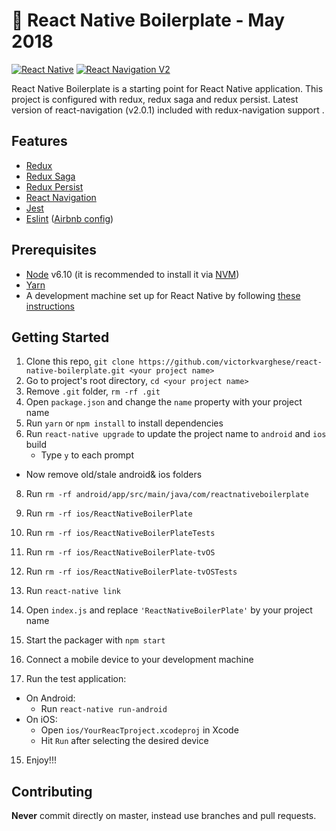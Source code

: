 
🚀 React Native Boilerplate - May 2018
=======================================

[![React Native](https://img.shields.io/badge/React%20Native-v0.55-blue.svg)](https://facebook.github.io/react-native/)
[![React Navigation V2](https://img.shields.io/badge/React%20Navigation-v2..0.1-blue.svg)](https://reactnavigation.org/)


React Native Boilerplate is a starting point for React Native application. This project is configured with redux, redux saga 
and redux persist. Latest version of react-navigation (v2.0.1) included with redux-navigation support .

## Features

* [Redux](http://redux.js.org/)
* [Redux Saga](https://redux-saga.js.org/)
* [Redux Persist](https://github.com/rt2zz/redux-persist/)
* [React Navigation](https://reactnavigation.org/) 
* [Jest](https://facebook.github.io/jest/)
* [Eslint](http://eslint.org/) ([Airbnb config](https://github.com/airbnb/javascript/tree/master/packages/eslint-config-airbnb))

## Prerequisites

* [Node](https://nodejs.org) v6.10 (it is recommended to install it via [NVM](https://github.com/creationix/nvm))
* [Yarn](https://yarnpkg.com/)
* A development machine set up for React Native by following [these instructions](https://facebook.github.io/react-native/docs/getting-started.html)

## Getting Started

1. Clone this repo, `git clone https://github.com/victorkvarghese/react-native-boilerplate.git <your project name>`
2. Go to project's root directory, `cd <your project name>`
3. Remove `.git` folder,  `rm -rf .git`
4. Open `package.json` and change the `name` property with your project name
5. Run `yarn` or `npm install` to install dependencies
6. Run `react-native upgrade` to update the project name to `android` and `ios` build
    * Type `y` to each prompt
  
* Now remove old/stale android& ios  folders 

8. Run `rm -rf android/app/src/main/java/com/reactnativeboilerplate`
9. Run `rm -rf ios/ReactNativeBoilerPlate`
9. Run `rm -rf ios/ReactNativeBoilerPlateTests`
9. Run `rm -rf ios/ReactNativeBoilerPlate-tvOS`
9. Run `rm -rf ios/ReactNativeBoilerPlate-tvOSTests`

10. Run `react-native link`
11. Open `index.js` and replace `'ReactNativeBoilerPlate'` by your project name

12. Start the packager with `npm start`
13. Connect a mobile device to your development machine
14. Run the test application:
  * On Android:
    * Run `react-native run-android`
  * On iOS:
    * Open `ios/YourReacTproject.xcodeproj` in Xcode
    * Hit `Run` after selecting the desired device
15. Enjoy!!!


## Contributing

**Never** commit directly on master, instead use branches and pull requests.
